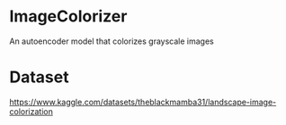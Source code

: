# ImageColorizer
An autoencoder model that colorizes grayscale images

# Dataset
https://www.kaggle.com/datasets/theblackmamba31/landscape-image-colorization
